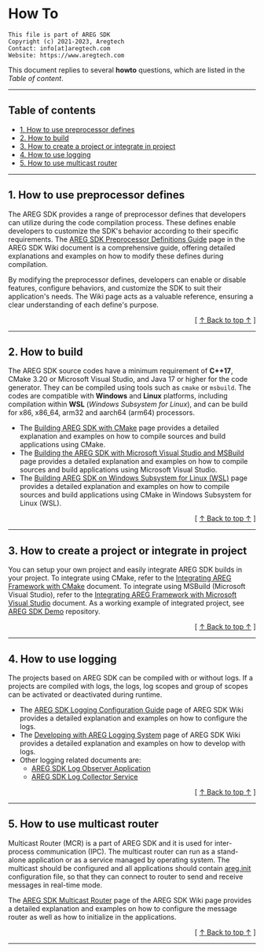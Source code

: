 ﻿
# How To
```
This file is part of AREG SDK
Copyright (c) 2021-2023, Aregtech
Contact: info[at]aregtech.com
Website: https://www.aregtech.com
```

This document replies to several **howto** questions, which are listed in the _Table of content_.

---

## Table of contents

- [1. How to use preprocessor defines](#1-how-to-use-preprocessor-defines)
- [2. How to build](#2-how-to-build)
- [3. How to create a project or integrate in project](#3-how-to-create-a-project-or-integrate-in-project)
- [4. How to use logging](#4-how-to-use-logging)
- [5. How to use multicast router](#5-how-to-use-multicast-router)

---

## 1. How to use preprocessor defines

The AREG SDK provides a range of preprocessor defines that developers can utilize during the code compilation process. These defines enable developers to customize the SDK's behavior according to their specific requirements. The [AREG SDK Preprocessor Definitions Guide](./wiki/02e-preprocessor-definitions.md) page in the AREG SDK Wiki document is a comprehensive guide, offering detailed explanations and examples on how to modify these defines during compilation.

By modifying the preprocessor defines, developers can enable or disable features, configure behaviors, and customize the SDK to suit their application's needs. The Wiki page acts as a valuable reference, ensuring a clear understanding of each define's purpose.

<div align="right">[ <a href="#table-of-contents">↑ Back to top ↑</a> ]</div>

---

## 2. How to build

The AREG SDK source codes have a minimum requirement of **C++17**, CMake 3.20 or Microsoft Visual Studio, and Java 17 or higher for the code generator. They can be compiled using tools such as `cmake` or `msbuild`. The codes are compatible with **Windows** and **Linux** platforms, including compilation within **WSL** (_Windows Subsystem for Linux_), and can be build for x86, x86_64, arm32 and aarch64 (arm64) processors.

- The [Building AREG SDK with CMake](./wiki/01b-cmake-build.md) page provides a detailed explanation and examples on how to compile sources and build applications using CMake.
- The [Building the AREG SDK with Microsoft Visual Studio and MSBuild](./wiki/01c-msvc-build.md) page provides a detailed explanation and examples on how to compile sources and build applications using Microsoft Visual Studio.
- The [Building AREG SDK on Windows Subsystem for Linux (WSL)](./wiki/01d-wsl-build.md) page provides a detailed explanation and examples on how to compile sources and build applications using CMake in Windows Subsystem for Linux (WSL).

<div align="right">[ <a href="#table-of-contents">↑ Back to top ↑</a> ]</div>

---

## 3. How to create a project or integrate in project

You can setup your own project and easily integrate AREG SDK builds in your project. To integrate using CMake, refer to the [Integrating AREG Framework with CMake](./../docs/wiki/02c-cmake-integrate.md) document. To integrate using MSBuild (Microsoft Visual Studio), refer to the [Integrating AREG Framework with Microsoft Visual Studio](./../docs/wiki/02d-msvc-integrate.md) document. As a working example of integrated project, see [AREG SDK Demo](https://github.com/aregtech/areg-sdk-demo) repository.

<div align="right">[ <a href="#table-of-contents">↑ Back to top ↑</a> ]</div>

---

## 4. How to use logging

The projects based on AREG SDK can be compiled with or without logs. If a projects are compiled with logs, the logs, log scopes and group of scopes can be activated or deactivated during runtime.

- The [AREG SDK Logging Configuration Guide](./wiki/04a-logging-config.md) page of AREG SDK Wiki provides a detailed explanation and examples on how to configure the logs.
- The [Developing with AREG Logging System](./wiki/04b-logging-develop.md) page of AREG SDK Wiki provides a detailed explanation and examples on how to develop with logs.
- Other logging related documents are:
  - [AREG SDK Log Observer Application](./wiki/04c-logobserver.md)
  - [AREG SDK Log Collector Service](./wiki/04d-logcollector.md)

<div align="right">[ <a href="#table-of-contents">↑ Back to top ↑</a> ]</div>

---

## 5. How to use multicast router

Multicast Router (MCR) is a part of AREG SDK and it is used for inter-process communication (IPC). The multicast router can run as a stand-alone application or as a service managed by operating system. The multicast should be configured and all applications should contain [areg.init](./../framework/areg/resources/areg.init) configuration file, so that they can connect to router to send and receive messages in real-time mode.

The [AREG SDK Multicast Router](./wiki/05a-mcrouter.md) page of the AREG SDK Wiki page provides a detailed explanation and examples on how to configure the message router as well as how to initialize in the applications.

<div align="right">[ <a href="#table-of-contents">↑ Back to top ↑</a> ]</div>

---
